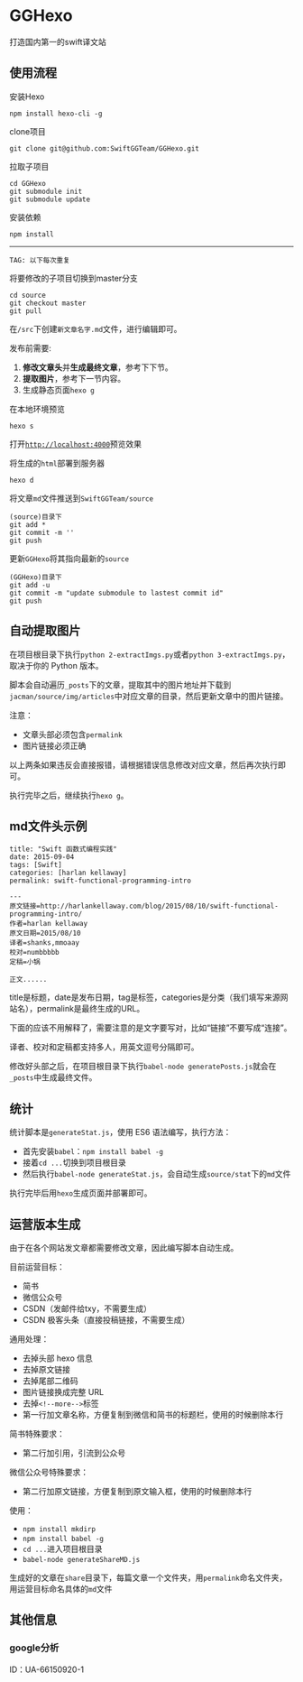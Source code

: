 # GGHexo
打造国内第一的swift译文站  

## 使用流程  

安装Hexo  

    npm install hexo-cli -g

clone项目

    git clone git@github.com:SwiftGGTeam/GGHexo.git

拉取子项目

    cd GGHexo
    git submodule init
    git submodule update

安装依赖  

    npm install

---

`TAG: 以下每次重复`

将要修改的子项目切换到master分支

    cd source
    git checkout master
    git pull

在`/src`下创建`新文章名字.md`文件，进行编辑即可。

发布前需要:

1. **修改文章头**并**生成最终文章**，参考下下节。
2. **提取图片**，参考下一节内容。
3. 生成静态页面`hexo g`

在本地环境预览

    hexo s

打开[`http://localhost:4000`](http://localhost:4000)预览效果

将生成的`html`部署到服务器

    hexo d

将文章`md`文件推送到`SwiftGGTeam/source`

    (source)目录下
    git add *
    git commit -m ''
    git push

更新`GGHexo`将其指向最新的`source`

    (GGHexo)目录下
    git add -u
    git commit -m "update submodule to lastest commit id"
    git push

## 自动提取图片

在项目根目录下执行`python 2-extractImgs.py`或者`python 3-extractImgs.py`，取决于你的 Python 版本。

脚本会自动遍历`_posts`下的文章，提取其中的图片地址并下载到`jacman/source/img/articles`中对应文章的目录，然后更新文章中的图片链接。

注意：
- 文章头部必须包含`permalink`
- 图片链接必须正确

以上两条如果违反会直接报错，请根据错误信息修改对应文章，然后再次执行即可。

执行完毕之后，继续执行`hexo g`。

## md文件头示例

```
title: "Swift 函数式编程实践"
date: 2015-09-04
tags: [Swift]
categories: [harlan kellaway]
permalink: swift-functional-programming-intro

---
原文链接=http://harlankellaway.com/blog/2015/08/10/swift-functional-programming-intro/
作者=harlan kellaway
原文日期=2015/08/10
译者=shanks,mmoaay
校对=numbbbbb
定稿=小锅

正文......
```

title是标题，date是发布日期，tag是标签，categories是分类（我们填写来源网站名），permalink是最终生成的URL。

下面的应该不用解释了，需要注意的是文字要写对，比如“链接”不要写成“连接”。

译者、校对和定稿都支持多人，用英文逗号分隔即可。

修改好头部之后，在项目根目录下执行`babel-node generatePosts.js`就会在`_posts`中生成最终文件。

## 统计

统计脚本是`generateStat.js`，使用 ES6 语法编写，执行方法：
- 首先安装`babel`：`npm install babel -g`
- 接着`cd ...`切换到项目根目录
- 然后执行`babel-node generateStat.js`，会自动生成`source/stat`下的`md`文件

执行完毕后用`hexo`生成页面并部署即可。

## 运营版本生成

由于在各个网站发文章都需要修改文章，因此编写脚本自动生成。

目前运营目标：
- 简书
- 微信公众号
- CSDN（发邮件给txy，不需要生成）
- CSDN 极客头条（直接投稿链接，不需要生成）

通用处理：
- 去掉头部 hexo 信息
- 去掉原文链接
- 去掉尾部二维码
- 图片链接换成完整 URL
- 去掉`<!--more-->`标签
- 第一行加文章名称，方便复制到微信和简书的标题栏，使用的时候删除本行

简书特殊要求：
- 第二行加引用，引流到公众号

微信公众号特殊要求：
- 第二行加原文链接，方便复制到原文输入框，使用的时候删除本行

使用：
- `npm install mkdirp`
- `npm install babel -g`
- `cd ...`进入项目根目录
- `babel-node generateShareMD.js`

生成好的文章在`share`目录下，每篇文章一个文件夹，用`permalink`命名文件夹，用运营目标命名具体的`md`文件

## 其他信息
### google分析
ID：UA-66150920-1
